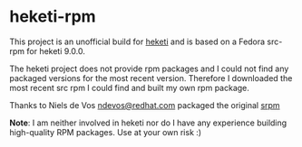 # heketi-rpm
This project is an unofficial build for [heketi](https://github.com/heketi/heketi) and is based on a Fedora src-rpm for heketi 9.0.0.

The heketi project does not provide rpm packages and I could not find any packaged versions for the most recent version. Therefore I downloaded the most recent src rpm I could find and built my own rpm package.

Thanks to Niels de Vos <ndevos@redhat.com> packaged the original [srpm](https://download.fedoraproject.org/pub/fedora/linux/releases/32/Everything/source/tree/Packages/h/heketi-9.0.0-5.fc32.src.rpm)

**Note**: I am neither involved in heketi nor do I have any experience building high-quality RPM packages. Use at your own risk :)
